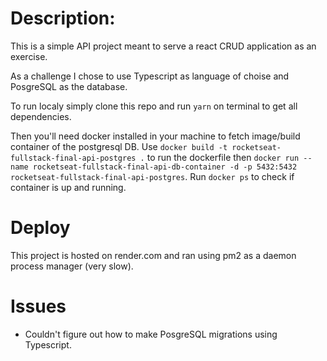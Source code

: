 # Description:

This is a simple API project meant to serve a react CRUD application as an exercise.

As a challenge I chose to use Typescript as language of choise and PosgreSQL as the database.

To run localy simply clone this repo and run `yarn` on terminal to get all dependencies.

Then you'll need docker installed in your machine to fetch image/build container of the postgresql DB. Use `docker build -t rocketseat-fullstack-final-api-postgres .` to run the dockerfile then `docker run --name rocketseat-fullstack-final-api-db-container -d -p 5432:5432 rocketseat-fullstack-final-api-postgres`. Run `docker ps` to check if container is up and running.

# Deploy

This project is hosted on render.com and ran using pm2 as a daemon process manager (very slow).

# Issues

- Couldn't figure out how to make PosgreSQL migrations using Typescript.
